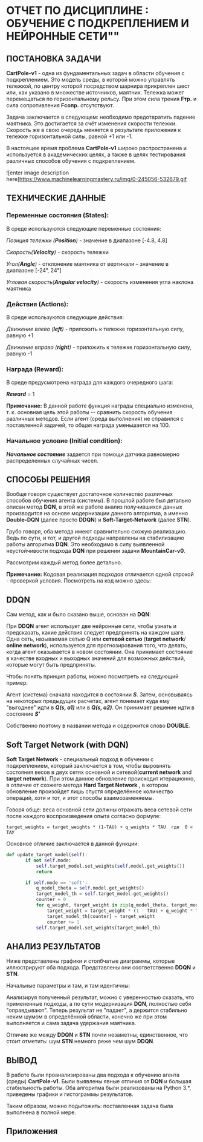 # ОТЧЕТ ПО ДИСЦИПЛИНЕ : ОБУЧЕНИЕ С ПОДКРЕПЛЕНИЕМ И НЕЙРОННЫЕ СЕТИ""

## ПОСТАНОВКА ЗАДАЧИ
**CartPole-v1** - одна из фундаментальных задач в области обучения с подкреплением. Это модель среды, в которой можно управлять тележкой, по центру которой посредством шарнира прикреплен шест или, как указано в множестве источников, маятник. Тележка может перемещаться по горизонтальному рельсу. При этом сила трения **Fтр.** и сила сопротивления **Fсопр.** отсутствуют. 

Задача заключается в следующем: необходимо предотвратить падение маятника. Это достигается за счёт изменения скорости тележки. Скорость же в свою очередь меняется в результате приложения к тележке горизонтальной силы, равной +1 или -1.

В настоящее время проблема **CartPole-v1**  широко распространена и используется в академических целях, а также в целях тестирования различных способов обучения с подкреплением.


![enter image description here]https://www.machinelearningmastery.ru/img/0-245056-532679.gif
## ТЕХНИЧЕСКИЕ ДАННЫЕ

### Переменные состояния (States):
В среде используются следующие переменные состояния:

*Позиция тележки (**Position**)* - значение в диапазоне [-4.8, 4.8]

*Скорость(**Velocity**)* - скорость тележки

*Угол(**Angle**)* - отклонение маятника от вертикали – значение в диапазоне [-24°, 24°]

*Угловая скорость(**Angular velocity**)* - скорость изменения угла наклона маятника


### Действия (Actions):
В среде используются следующие действия:

*Движение влево (**left**)* - приложить к тележке горизонтальную силу, равную +1

*Движение вправо (**right**)* - приложить к тележке горизонтальную силу, равную -1

### Награда (Reward):

В среде предусмотрена награда для каждого очередного шага:

_**Reward**_  = 1

**Примечание:** В данной работе функция награды специально изменена, т. к. основная цель этой работы -- сравнить скорость обучения различных методов. Если агент (среда выполнения) не справился с поставленной задачей, то общая награда уменьшается на 100.

### Начальное условие (Initial condition):
_**Начальное состояние**_ задается при помощи датчика равномерно распределенных случайных чисел.


## СПОСОБЫ РЕШЕНИЯ
Вообще говоря существует достаточное количество различных способов обучения агента (системы). В прошлой работе был детально описан метод **DQN**, в этой же работе анализ получившихся данных производится на основе модернизации данного алгоритма, а именно **Double-DQN** (далее просто **DDQN**) и **Soft-Target-Network** (далее **STN**).

Грубо говоря, оба метода имеют сравнительно схожую реализацию. Ведь по сути, и тот, и другой подходы направлены на стабилизацию работы алгоритма **DQN**. Это необходимо в силу выявленной неустойчивости подхода **DQN** при решении задачи **MountainCar-v0**.

Рассмотрим каждый метод более детально.

**Примечание:** Кодовая реализация подходов отличается одной строкой - проверкой условия. Посмотреть на код можно здесь: 

## DDQN
Сам метод, как и было сказано выше, основан на **DQN**:

При **DDQN** агент использует две нейронные сети, чтобы узнать и предсказать, какие действия следует предпринять на каждом шаге.  Одна сеть, называемая сетью Q или **сетевой сетью** (**target network**/ **online network**), используется для прогнозирования того, что делать, когда агент оказывается в  новом состоянии.  Она принимает состояние в качестве входных и выходных значений  для возможных действий, которые могут быть предприняты.

Чтобы понять принцип работы, можно посмотреть на следующий пример:


Агент (система) сначала находится в состоянии ***S***. Затем, основываясь на некоторых предыдущих расчетах, агент понимает куда ему "выгоднее" идти в ***Q(s, a1)*** или в ***Q(s, a2)***. Он принимает решение идти в состояние ***S'***

Собственно поэтому в названии метода и содержится слово **DOUBLE**.

## Soft Target Network (with DQN)
**Soft Target Network** - специальный подход в обучении с подкреплением, который заключается в том, чтобы выровнять состояния весов в двух сетях основной и сетевой(**current network** and **target network**). При этом данное обновление происходит итерационно, в отличие от схожего метода **Hard Target Network** , в котором обновление произойдет лишь спустя определённое количество операций, хотя и тот, и этот способы взаимозаменяемы.

Говоря обще:  веса основной сети должны отражать веса сетевой сети после каждого воспроизведения опыта согласно формуле:

    target_weights = target_weights * (1-TAU) + q_weights * TAU  где  0 < ТАУ

Основное отличие заключается в данной функции:
 ``` python
 def update_target_model(self):
        if not self.mode:
            self.target_model.set_weights(self.model.get_weights())
            return

        if self.mode == 'soft':
            q_model_theta = self.model.get_weights()
            target_model_th = self.target_model.get_weights()
            counter = 0
            for q_weight, target_weight in zip(q_model_theta, target_model_th):
                target_weight = target_weight * (1 - TAU) + q_weight * TAU
                target_model_th[counter] = target_weight
                counter += 1
            self.target_model.set_weights(target_model_th)
  ```


## АНАЛИЗ РЕЗУЛЬТАТОВ
Ниже представлены графики и столбчатые диаграммы, которые иллюстрируют оба подхода. Представлены они соответственно **DDQN** и **STN**.

Начальные параметры и там, и там идентичны:

Анализируя полученный результат, можно с уверенностью сказать, что примененные подходы, а по сути модернизация **DQN**, полностью себя "оправдывают". Теперь результат не "падает", а держится стабильно неким шумом в определённой области, конечно же при этом выполняется и сама задача удержания маятника.

Отличие же между **DDQN** и **STN** почти незаметны, единственное, что стоит отметить: шум **STN** немного реже чем шум **DDQN**.


## ВЫВОД
В работе были проанализированы два подхода к обучению агента (среды) **CartPole-v1**. Были выявлены явные отличия от **DQN** и большая стабильность работы. Оба алгоритма были реализованы на Python 3.*, приведены графики и гистограммы результатов. 

Таким образом, можно подытожить: поставленная задача была выполнена в полной мере.

## Приложения
